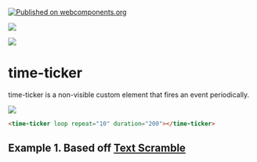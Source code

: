 [![Published on webcomponents.org](https://img.shields.io/badge/webcomponents.org-published-blue.svg)](https://www.webcomponents.org/element/time-ticker)

<a href="https://nodei.co/npm/time-ticker/"><img src="https://nodei.co/npm/time-ticker.png"></a>

<img src="http://img.badgesize.io/https://cdn.jsdelivr.net/npm/tim-ticker@0.0.2/dist/time-ticker.iife.min.js?compression=gzip">

# time-ticker

time-ticker is a non-visible custom element that fires an event periodically.

![](https://media.giphy.com/media/Hlb53yZwhKobm/giphy.gif)

```html
<time-ticker loop repeat="10" duration="200"></time-ticker>
```

## Example 1.  Based off [Text Scramble](https://codepen.io/soulwire/pen/mErPAK)

<!--
```
<custom-element-demo>
  <template>
    <div>
        <p-d on="text-setting-complete" to="time-ticker" prop="enabled" val="target.id"></p-d>
        <xtal-deco><script>
        ({
            setters: {
                items: [
                    'Neo,',
                    'sooner or later',
                    'you\'re going to realize',
                    'just as I did',
                    'that there\'s a difference',
                    'between knowing the path',
                    'and walking the path'
                ]
            }
        })
        </script></xtal-deco>
        <time-ticker disabled="2" loop wait></time-ticker>
        <p-d-r on="tick" to="co-depends-text-scramble" prop="text" val="target.value.item"></p-d-r> 
        <div class="container" p-d-if="p-d-r">
            <co-depends-text-scramble id="cdts" class="text"></co-depends-text-scramble>
        </div>
        <style>
            @import 'https://fonts.googleapis.com/css?family=Roboto+Mono:100';
                    html,  
                    div.body {
                    font-family: 'Roboto Mono', monospace;
                    background: #212121;
                    height: 100%;
                    }
                    .container {
                        height: 100%;
                        width: 100%;
                        justify-content: center;
                        align-items: center;
                        display: flex;
                    }
                    .text {
                        font-weight: 100;
                        font-size: 28px;
                        color: #fafafa;
                    }
            .dud {
              color: #757575;
            }
                    </style>
        <script type="module" src="https://cdn.jsdelivr.net/npm/time-ticker@0.0.2/dist/time-ticker.iife.js"></script>
        <script type="module" src="https://cdn.jsdelivr.net/npm/p-d.p-u@0.0.92/dist/p-all.iife.js"></script>
        <script type="module" src="https://cdn.jsdelivr.net/npm/co-depends@0.0.4/text-scramble/dist/text-scramble.iife.min.js"></script>
        <script type="module" src="https://cdn.jsdelivr.net/npm/xtal-decorator@0.0.33/dist/xtal-decorator.iife.js"></script>
    </div>
  </template>
</custom-element-demo>
```
-->